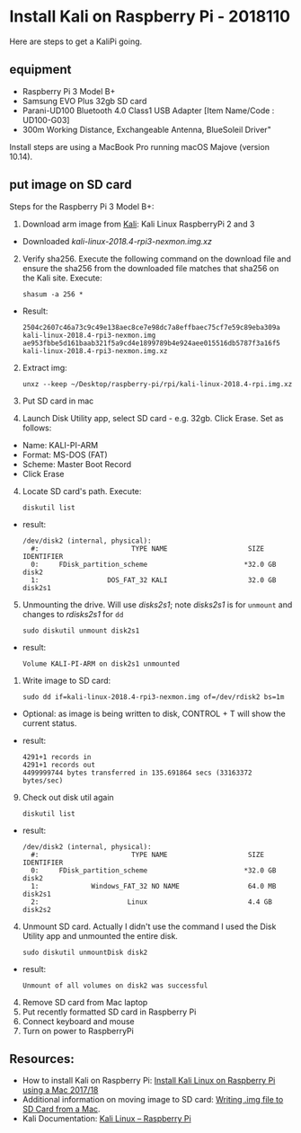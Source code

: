 # Install Kali on Raspberry Pi - 2018110

Here are steps to get a KaliPi going.

## equipment

* Raspberry Pi 3 Model B+
* Samsung EVO Plus 32gb SD card
* Parani-UD100 Bluetooth 4.0 Class1 USB Adapter [Item Name/Code
: UD100-G03]
 * 300m Working Distance, Exchangeable Antenna, BlueSoleil Driver" 

Install steps are using a MacBook Pro running macOS Majove (version 10.14).


## put image on SD card

Steps for the Raspberry Pi 3 Model B+:

1. Download arm image from [Kali](https://www.offensive-security.com/kali-linux-arm-images/): Kali Linux RaspberryPi 2 and 3
  * Downloaded _kali-linux-2018.4-rpi3-nexmon.img.xz_ 
  
2. Verify sha256. Execute the following command on the download file and ensure the sha256 from the downloaded file matches that sha256 on the Kali site. Execute:

    ```
    shasum -a 256 *
    ```
    
 * Result:

    ```
    2504c2607c46a73c9c49e138aec8ce7e98dc7a8effbaec75cf7e59c89eba309a  kali-linux-2018.4-rpi3-nexmon.img
    ae953fbbe5d161baab321f5a9cd4e1899789b4e924aee015516db5787f3a16f5  kali-linux-2018.4-rpi3-nexmon.img.xz
    ```

2. Extract img:
    ```
   unxz --keep ~/Desktop/raspberry-pi/rpi/kali-linux-2018.4-rpi.img.xz
    ``` 

2. Put SD card in mac 
3. Launch Disk Utility app, select SD card - e.g. 32gb. Click Erase. Set as follows:
 * Name: KALI-PI-ARM
 * Format: MS-DOS (FAT)
 * Scheme: Master Boot Record
 * Click Erase    
4. Locate SD card's path. Execute:

    ```
   diskutil list
    ```
    
 * result:
 
    ```
   /dev/disk2 (internal, physical):
      #:                       TYPE NAME                    SIZE       IDENTIFIER
      0:     FDisk_partition_scheme                        *32.0 GB    disk2
      1:                 DOS_FAT_32 KALI                    32.0 GB    disk2s1
    ```
    
5. Unmounting the drive.  Will use _disks2s1_; note _disks2s1_ is for `unmount` and changes to _rdisks2s1_ for `dd`

    ```
   sudo diskutil unmount disk2s1
    ```

 * result:

    ```
   Volume KALI-PI-ARM on disk2s1 unmounted
    ```
 
1. Write image to SD card:

    ```   
   sudo dd if=kali-linux-2018.4-rpi3-nexmon.img of=/dev/rdisk2 bs=1m
    ```

 * Optional: as image is being written to disk, CONTROL + T will show the current status.
 * result:

    ```
   4291+1 records in
   4291+1 records out
   4499999744 bytes transferred in 135.691864 secs (33163372 bytes/sec)
    ```

9. Check out disk util again

    ```
   diskutil list
    ```
    
 * result:
 
    ```
   /dev/disk2 (internal, physical):
      #:                       TYPE NAME                    SIZE       IDENTIFIER
      0:     FDisk_partition_scheme                        *32.0 GB    disk2
      1:             Windows_FAT_32 NO NAME                 64.0 MB    disk2s1
      2:                      Linux                         4.4 GB     disk2s2
    ```

4. Unmount SD card. Actually I didn't use the command I used the Disk Utility app and unmounted the entire disk.

    ```
   sudo diskutil unmountDisk disk2
    ```
    
 * result:
 
    ```
   Unmount of all volumes on disk2 was successful
    ```

4. Remove SD card from Mac laptop
5. Put recently formatted SD card in Raspberry Pi
6. Connect keyboard and mouse
7. Turn on power to RaspberryPi



## Resources:

* How to install Kali on Raspberry Pi: [Install Kali Linux on Raspberry Pi using a Mac 2017/18
](https://www.youtube.com/watch?v=um6vNLiqZhM)
* Additional information on moving image to SD card: [Writing .img file to SD Card from a Mac](https://raspberrypi.stackexchange.com/questions/4144/writing-img-file-to-sd-card-from-a-mac).
* Kali Documentation: [Kali Linux – Raspberry Pi](https://docs.kali.org/kali-on-arm/install-kali-linux-arm-raspberry-pi)
